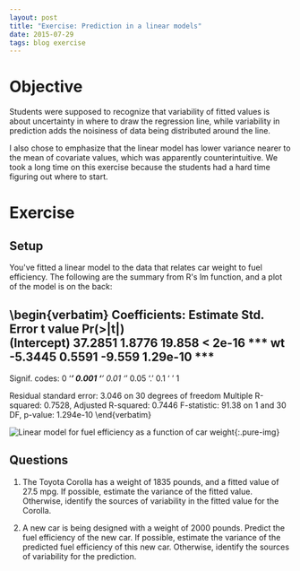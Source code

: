 ```yaml
---
layout: post
title: "Exercise: Prediction in a linear models"
date: 2015-07-29
tags: blog exercise
---
```


# Objective
Students were supposed to recognize that variability of fitted values is about uncertainty in where to draw the regression line, while variability in prediction adds the noisiness of data being distributed around the line. 

I also chose to emphasize that the linear model has lower variance nearer to the mean of covariate values, which was apparently counterintuitive. We took a long time on this exercise because the students had a hard time figuring out where to start.

# Exercise

## Setup
You've fitted a linear model to the data that relates car weight to fuel efficiency. The following are the summary from R's lm function, and a plot of the model is on the back:

\begin{verbatim}
Coefficients:
            Estimate Std. Error t value Pr(>|t|)    
(Intercept)  37.2851     1.8776  19.858  < 2e-16 ***
wt           -5.3445     0.5591  -9.559 1.29e-10 ***
---
Signif. codes:  0 ‘***’ 0.001 ‘**’ 0.01 ‘*’ 0.05 ‘.’ 0.1 ‘ ’ 1

Residual standard error: 3.046 on 30 degrees of freedom
Multiple R-squared:  0.7528,	Adjusted R-squared:  0.7446 
F-statistic: 91.38 on 1 and 30 DF,  p-value: 1.294e-10
\end{verbatim}

![Linear model for fuel efficiency as a function of car weight](/images/2015/30/scatter.png){:.pure-img}

## Questions

1. The Toyota Corolla has a weight of 1835 pounds, and a fitted value of 27.5 mpg. If possible, estimate the variance of the fitted value. Otherwise, identify the sources of variability in the fitted value for the Corolla.

2. A new car is being designed with a weight of 2000 pounds. Predict the fuel efficiency of the new car. If possible, estimate the variance of the predicted fuel efficiency of this new car. Otherwise, identify the sources of variability for the prediction.